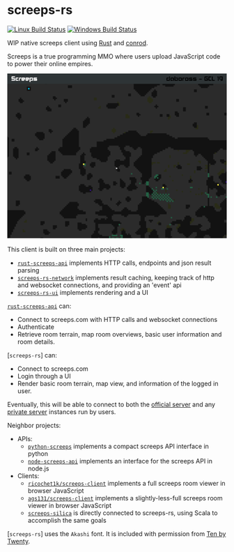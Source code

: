 screeps-rs
==========
[![Linux Build Status][travis-image]][travis-builds]
[![Windows Build Status][appveyor-image]][appveyor-builds]

WIP native screeps client using [Rust] and [conrod].

Screeps is a true programming MMO where users upload JavaScript code to power their online empires.

![map rendering screenshot][map-image]

This client is built on three main projects:
- [`rust-screeps-api`] implements HTTP calls, endpoints and json result parsing
- [`screeps-rs-network`] implements result caching, keeping track of http and websocket connections, and providing an 'event' api
- [`screeps-rs-ui`] implements rendering and a UI

[`rust-screeps-api`] can:

- Connect to screeps.com with HTTP calls and websocket connections
- Authenticate
- Retrieve room terrain, map room overviews, basic user information and room details.

[`screeps-rs`] can:

- Connect to screeps.com
- Login through a UI
- Render basic room terrain, map view, and information of the logged in user.

Eventually, this will be able to connect to both the [official server][screeps] and any [private server][screeps-os] instances run by users.

Neighbor projects:

- APIs:
  - [`python-screeps`] implements a compact screeps API interface in python
  - [`node-screeps-api`] implements an interface for the screeps API in node.js
- Clients:
  - [`ricochet1k/screeps-client`] implements a full screeps room viewer in browser JavaScript
  - [`ags131/screeps-client`] implements a slightly-less-full screeps room viewer in browser JavaScript
  - [`screeps-silica`] is directly connected to screeps-rs, using Scala to accomplish the same goals

[`screeps-rs`] uses the `Akashi` font. It is included with permission from [Ten by Twenty][ten-by-twenty].

[travis-image]: https://travis-ci.org/daboross/screeps-rs.svg?branch=master
[travis-builds]: https://travis-ci.org/daboross/screeps-rs
[appveyor-image]: https://ci.appveyor.com/api/projects/status/github/daboross/screeps-rs?branch=master&svg=true
[appveyor-builds]: https://ci.appveyor.com/project/daboross/screeps-rs
[rust]: https://www.rust-lang.org/
[conrod]: https://github.com/PistonDevelopers/conrod/
[`rust-screeps-api`]: https://github.com/daboross/rust-screeps-api
[`screeps-rs-network`]: network/
[`screeps-rs-ui`]: ui/
[`python-screeps`]: https://github.com/screepers/python-screeps/
[`node-screeps-api`]: https://github.com/screepers/node-screeps-api
[`screeps-silica`]: https://github.com/daboross/screeps-silica/
[`ricochet1k/screeps-client`]: https://github.com/ricochet1k/screeps-client
[`ags131/screeps-client`]: https://github.com/ags131/screeps-client
[screeps]: https://screeps.com
[screeps-os]: https://github.com/screeps/screeps/
[ten-by-twenty]: http://tenbytwenty.com/
[map-image]: docs/map-render.png
